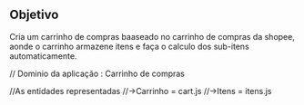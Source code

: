 ## Objetivo 

Cria um carrinho de compras baaseado no carrinho de compras da shopee, aonde o carrinho armazene itens e faça o calculo dos sub-itens automaticamente.

// Dominio da aplicação :  Carrinho de compras

//As entidades representadas
//->Carrinho = cart.js
//->Itens = itens.js